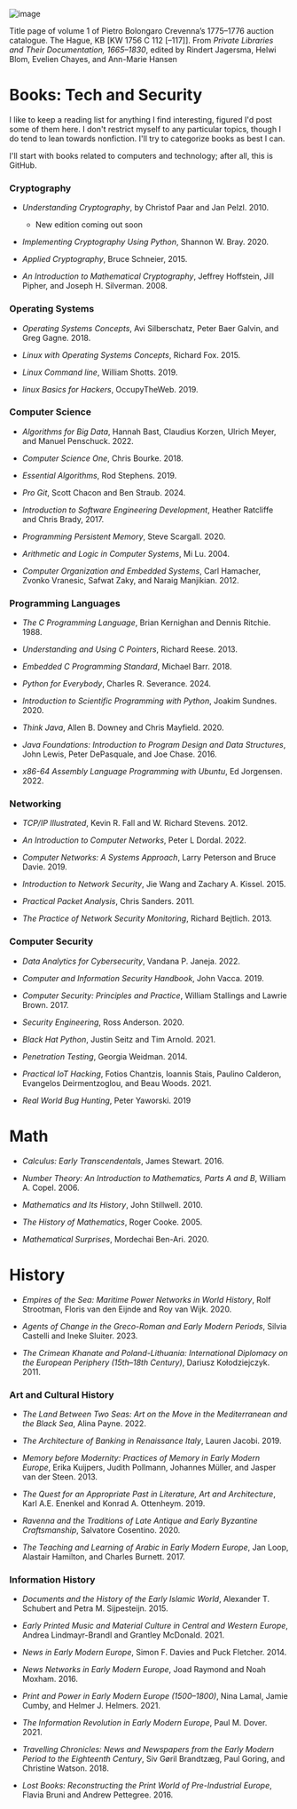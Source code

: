 ![image](https://github.com/andykeefe/andykeefe/assets/154836099/e38841db-409a-403b-b4f6-d710962aace6)

Title page of volume 1 of Pietro Bolongaro Crevenna’s 1775–1776 auction catalogue. The Hague, KB [KW 1756 C 112 [–117]]. From _Private Libraries and Their Documentation, 1665–1830_, edited by Rindert Jagersma, Helwi Blom, Evelien Chayes, and Ann-Marie Hansen

# Books: Tech and Security

I like to keep a reading list for anything I find interesting, figured I'd post some of them here. I don't restrict myself to any particular topics, though I do tend to lean towards nonfiction. I'll try to categorize books as best I can.

I'll start with books related to computers and technology; after all, this is GitHub.

### Cryptography

- _Understanding Cryptography_, by Christof Paar and Jan Pelzl. 2010.
  - New edition coming out soon

- _Implementing Cryptography Using Python_, Shannon W. Bray. 2020.

- _Applied Cryptography_, Bruce Schneier, 2015.

- _An Introduction to Mathematical Cryptography_, Jeffrey Hoffstein, Jill Pipher, and Joseph H. Silverman. 2008.


### Operating Systems

- _Operating Systems Concepts_, Avi Silberschatz, Peter Baer Galvin, and Greg Gagne. 2018.

- _Linux with Operating Systems Concepts_, Richard Fox. 2015.

- _Linux Command line_, William Shotts. 2019.

- _linux Basics for Hackers_, OccupyTheWeb. 2019.


### Computer Science
- _Algorithms for Big Data_, Hannah Bast, Claudius Korzen, Ulrich Meyer, and Manuel Penschuck. 2022.

- _Computer Science One_, Chris Bourke. 2018.

- _Essential Algorithms_, Rod Stephens. 2019.

- _Pro Git_, Scott Chacon and Ben Straub. 2024.

- _Introduction to Software Engineering Development_, Heather Ratcliffe and Chris Brady, 2017.

- _Programming Persistent Memory_, Steve Scargall. 2020.

- _Arithmetic and Logic in Computer Systems_, Mi Lu. 2004.

- _Computer Organization and Embedded Systems_,  Carl Hamacher, Zvonko Vranesic, Safwat Zaky, and Naraig Manjikian. 2012.


### Programming Languages

- _The C Programming Language_, Brian Kernighan and Dennis Ritchie. 1988.

- _Understanding and Using C Pointers_, Richard Reese. 2013.

- _Embedded C Programming Standard_, Michael Barr. 2018.

- _Python for Everybody_, Charles R. Severance. 2024.

- _Introduction to Scientific Programming with Python_, Joakim Sundnes. 2020.

- _Think Java_, Allen B. Downey and Chris Mayfield. 2020.

- _Java Foundations: Introduction to Program Design and Data Structures_, John Lewis, Peter DePasquale, and Joe Chase. 2016.

- _x86-64 Assembly Language Programming with Ubuntu_, Ed Jorgensen. 2022.


### Networking

- _TCP/IP Illustrated_, Kevin R. Fall and W. Richard Stevens. 2012.

- _An Introduction to Computer Networks_, Peter L Dordal. 2022.

- _Computer Networks: A Systems Approach_, Larry Peterson and Bruce Davie. 2019.

- _Introduction to Network Security_, Jie Wang and Zachary A. Kissel. 2015.

- _Practical Packet Analysis_, Chris Sanders. 2011.

- _The Practice of Network Security Monitoring_, Richard Bejtlich. 2013. 


### Computer Security

- _Data Analytics for Cybersecurity_, Vandana P. Janeja. 2022.

- _Computer and Information Security Handbook_, John Vacca. 2019.

- _Computer Security: Principles and Practice_, William Stallings and Lawrie Brown. 2017.

- _Security Engineering_, Ross Anderson. 2020.

- _Black Hat Python_, Justin Seitz and Tim Arnold. 2021.

- _Penetration Testing_, Georgia Weidman. 2014.

- _Practical IoT Hacking_,  Fotios Chantzis, Ioannis Stais, Paulino Calderon, Evangelos Deirmentzoglou, and Beau Woods. 2021. 

- _Real World Bug Hunting_, Peter Yaworski. 2019


# Math

- _Calculus: Early Transcendentals_, James Stewart. 2016.

- _Number Theory: An Introduction to Mathematics, Parts A and B_, William A. Copel. 2006.

- _Mathematics and Its History_, John Stillwell. 2010.

- _The History of Mathematics_, Roger Cooke. 2005.

- _Mathematical Surprises_, Mordechai Ben-Ari. 2020.


# History

- _Empires of the Sea: Maritime Power Networks in World History_, Rolf Strootman, Floris van den Eijnde and Roy van Wijk. 2020.

- _Agents of Change in the Greco-Roman and Early Modern Periods_, Silvia Castelli and Ineke Sluiter. 2023.

- _The Crimean Khanate and Poland-Lithuania: International Diplomacy on the European Periphery (15th–18th Century)_, Dariusz Kołodziejczyk. 2011.

### Art and Cultural History

- _The Land Between Two Seas: Art on the Move in the Mediterranean and the Black Sea_, Alina Payne. 2022.

- _The Architecture of Banking in Renaissance Italy_, Lauren Jacobi. 2019.

- _Memory before Modernity: Practices of Memory in Early Modern Europe_, Erika Kuijpers, Judith Pollmann, Johannes Müller, and Jasper van der Steen. 2013.

- _The Quest for an Appropriate Past in Literature, Art and Architecture_, Karl A.E. Enenkel and Konrad A. Ottenheym. 2019.

- _Ravenna and the Traditions of Late Antique and Early Byzantine Craftsmanship_, Salvatore Cosentino. 2020.

- _The Teaching and Learning of Arabic in Early Modern Europe_, Jan Loop, Alastair Hamilton, and Charles Burnett. 2017.


### Information History
- _Documents and the History of the Early Islamic World_, Alexander T. Schubert and Petra M. Sijpesteijn. 2015.

- _Early Printed Music and Material Culture in Central and Western Europe_, Andrea Lindmayr-Brandl and Grantley McDonald. 2021.

- _News in Early Modern Europe_, Simon F. Davies and Puck Fletcher. 2014.

- _News Networks in Early Modern Europe_, Joad Raymond and Noah Moxham. 2016.

- _Print and Power in Early Modern Europe (1500–1800)_, Nina Lamal, Jamie Cumby, and Helmer J. Helmers. 2021.

- _The Information Revolution in Early Modern Europe_, Paul M. Dover. 2021.

- _Travelling Chronicles: News and Newspapers from the Early Modern Period to the Eighteenth Century_, Siv Gøril Brandtzæg, Paul Goring, and Christine Watson. 2018.

- _Lost Books: Reconstructing the Print World of Pre-Industrial Europe_, Flavia Bruni and Andrew Pettegree. 2016.
